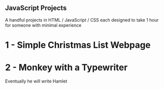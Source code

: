 ## JavaScript Projects

A handful projects in HTML / JavaScript / CSS each designed to take 1 hour for someone with minimal experience

# 1 - Simple Christmas List Webpage

# 2 - Monkey with a Typewriter

Eventually he will write Hamlet

